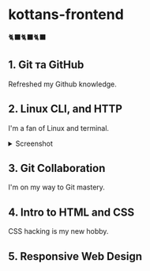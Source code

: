 # kottans-frontend

🐈‍⬛🐈‍⬛🐈‍⬛

## 1. Git та GitHub

Refreshed my Github knowledge.

## 2. Linux CLI, and HTTP

I'm a fan of Linux and terminal.

<details>
<summary>Screenshot</summary>

![Screenshot-image-link](task_linux_cli/module-1.jpg)
![Screenshot-image-link](task_linux_cli/module-2.jpg)
![Screenshot-image-link](task_linux_cli/module-3.jpg)
![Screenshot-image-link](task_linux_cli/module-4.jpg)

</details>

## 3. Git Collaboration

I'm on my way to Git mastery.

## 4. Intro to HTML and CSS

CSS hacking is my new hobby.

## 5. Responsive Web Design
